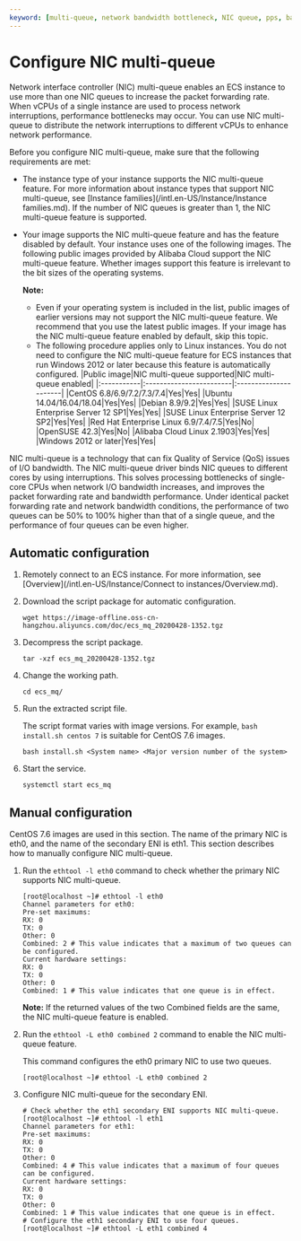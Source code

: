 ```yaml
---
keyword: [multi-queue, network bandwidth bottleneck, NIC queue, pps, bandwidth performance]
---
```


# Configure NIC multi-queue

Network interface controller \(NIC\) multi-queue enables an ECS instance to use more than one NIC queues to increase the packet forwarding rate. When vCPUs of a single instance are used to process network interruptions, performance bottlenecks may occur. You can use NIC multi-queue to distribute the network interruptions to different vCPUs to enhance network performance.

Before you configure NIC multi-queue, make sure that the following requirements are met:

-   The instance type of your instance supports the NIC multi-queue feature. For more information about instance types that support NIC multi-queue, see [Instance families](/intl.en-US/Instance/Instance families.md). If the number of NIC queues is greater than 1, the NIC multi-queue feature is supported.
-   Your image supports the NIC multi-queue feature and has the feature disabled by default. Your instance uses one of the following images. The following public images provided by Alibaba Cloud support the NIC multi-queue feature. Whether images support this feature is irrelevant to the bit sizes of the operating systems.

    **Note:**

    -   Even if your operating system is included in the list, public images of earlier versions may not support the NIC multi-queue feature. We recommend that you use the latest public images. If your image has the NIC multi-queue feature enabled by default, skip this topic.
    -   The following procedure applies only to Linux instances. You do not need to configure the NIC multi-queue feature for ECS instances that run Windows 2012 or later because this feature is automatically configured.
    |Public image|NIC multi-queue supported|NIC multi-queue enabled|
    |:-----------|:------------------------|:----------------------|
    |CentOS 6.8/6.9/7.2/7.3/7.4|Yes|Yes|
    |Ubuntu 14.04/16.04/18.04|Yes|Yes|
    |Debian 8.9/9.2|Yes|Yes|
    |SUSE Linux Enterprise Server 12 SP1|Yes|Yes|
    |SUSE Linux Enterprise Server 12 SP2|Yes|Yes|
    |Red Hat Enterprise Linux 6.9/7.4/7.5|Yes|No|
    |OpenSUSE 42.3|Yes|No|
    |Alibaba Cloud Linux 2.1903|Yes|Yes|
    |Windows 2012 or later|Yes|Yes|


NIC multi-queue is a technology that can fix Quality of Service \(QoS\) issues of I/O bandwidth. The NIC multi-queue driver binds NIC queues to different cores by using interruptions. This solves processing bottlenecks of single-core CPUs when network I/O bandwidth increases, and improves the packet forwarding rate and bandwidth performance. Under identical packet forwarding rate and network bandwidth conditions, the performance of two queues can be 50% to 100% higher than that of a single queue, and the performance of four queues can be even higher.

## Automatic configuration

1.  Remotely connect to an ECS instance. For more information, see [Overview](/intl.en-US/Instance/Connect to instances/Overview.md).

2.  Download the script package for automatic configuration.

    ```
    wget https://image-offline.oss-cn-hangzhou.aliyuncs.com/doc/ecs_mq_20200428-1352.tgz
    ```

3.  Decompress the script package.

    ```
    tar -xzf ecs_mq_20200428-1352.tgz
    ```

4.  Change the working path.

    ```
    cd ecs_mq/
    ```

5.  Run the extracted script file.

    The script format varies with image versions. For example, `bash install.sh centos 7` is suitable for CentOS 7.6 images.

    ```
    bash install.sh <System name> <Major version number of the system>
    ```

6.  Start the service.

    ```
    systemctl start ecs_mq
    ```


## Manual configuration

CentOS 7.6 images are used in this section. The name of the primary NIC is eth0, and the name of the secondary ENI is eth1. This section describes how to manually configure NIC multi-queue.

1.  Run the `ethtool -l eth0` command to check whether the primary NIC supports NIC multi-queue.

    ```
    [root@localhost ~]# ethtool -l eth0
    Channel parameters for eth0:
    Pre-set maximums:
    RX: 0
    TX: 0
    Other: 0
    Combined: 2 # This value indicates that a maximum of two queues can be configured.
    Current hardware settings:
    RX: 0
    TX: 0
    Other: 0
    Combined: 1 # This value indicates that one queue is in effect.
    ```

    **Note:** If the returned values of the two Combined fields are the same, the NIC multi-queue feature is enabled.

2.  Run the `ethtool -L eth0 combined 2` command to enable the NIC multi-queue feature.

    This command configures the eth0 primary NIC to use two queues.

    ```
    [root@localhost ~]# ethtool -L eth0 combined 2
    ```

3.  Configure NIC multi-queue for the secondary ENI.

    ```
    # Check whether the eth1 secondary ENI supports NIC multi-queue.
    [root@localhost ~]# ethtool -l eth1
    Channel parameters for eth1:
    Pre-set maximums:
    RX: 0
    TX: 0
    Other: 0
    Combined: 4 # This value indicates that a maximum of four queues can be configured.
    Current hardware settings:
    RX: 0
    TX: 0
    Other: 0
    Combined: 1 # This value indicates that one queue is in effect.
    # Configure the eth1 secondary ENI to use four queues.
    [root@localhost ~]# ethtool -L eth1 combined 4
    ```


